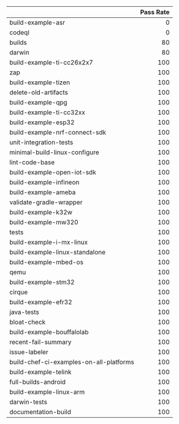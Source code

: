 |                                         |   Pass Rate |
|:----------------------------------------|------------:|
| build-example-asr                       |           0 |
| codeql                                  |           0 |
| builds                                  |          80 |
| darwin                                  |          80 |
| build-example-ti-cc26x2x7               |         100 |
| zap                                     |         100 |
| build-example-tizen                     |         100 |
| delete-old-artifacts                    |         100 |
| build-example-qpg                       |         100 |
| build-example-ti-cc32xx                 |         100 |
| build-example-esp32                     |         100 |
| build-example-nrf-connect-sdk           |         100 |
| unit-integration-tests                  |         100 |
| minimal-build-linux-configure           |         100 |
| lint-code-base                          |         100 |
| build-example-open-iot-sdk              |         100 |
| build-example-infineon                  |         100 |
| build-example-ameba                     |         100 |
| validate-gradle-wrapper                 |         100 |
| build-example-k32w                      |         100 |
| build-example-mw320                     |         100 |
| tests                                   |         100 |
| build-example-i-mx-linux                |         100 |
| build-example-linux-standalone          |         100 |
| build-example-mbed-os                   |         100 |
| qemu                                    |         100 |
| build-example-stm32                     |         100 |
| cirque                                  |         100 |
| build-example-efr32                     |         100 |
| java-tests                              |         100 |
| bloat-check                             |         100 |
| build-example-bouffalolab               |         100 |
| recent-fail-summary                     |         100 |
| issue-labeler                           |         100 |
| build-chef-ci-examples-on-all-platforms |         100 |
| build-example-telink                    |         100 |
| full-builds-android                     |         100 |
| build-example-linux-arm                 |         100 |
| darwin-tests                            |         100 |
| documentation-build                     |         100 |